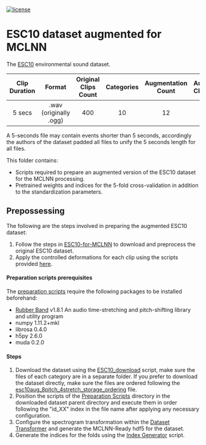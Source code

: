 
[![license](https://img.shields.io/github/license/mashape/apistatus.svg?maxAge=2592000)](https://github.com/fadymedhat/ESC10-augmented-for-MCLNN/blob/master/LICENSE)

# ESC10 dataset augmented for MCLNN

The [ESC10](https://github.com/karoldvl/ESC-10) environmental sound dataset.

| Clip Duration  | Format | Original Clips Count | Categories| Augmentation Count | Augmented Clips Count |  
|:---:|:---:|:---:|:---:|:---:|:---:|
| 5 secs | .wav (originally .ogg)  | 400 | 10 | 12  | 5200 | 

A 5-seconds file may contain events shorter than 5 seconds, accordingly the authors of the dataset padded all files
 to unify the 5 seconds length for all files.
 
 This folder contains:
  * Scripts required to prepare an augmented version of the ESC10 dataset for the MCLNN processing.
  * Pretrained weights and indices for the 5-fold cross-validation in addition to the standardization parameters.
  
 ## Prepossessing
 
The following are the steps involved in preparing the augmented ESC10 dataset:
1) Follow the steps in [ESC10-for-MCLNN](https://github.com/fadymedhat/ESC10-for-MCLNN) to download and preprocess the original ESC10 dataset.
2) Apply the controlled deformations for each clip using the scripts provided [here](https://github.com/fadymedhat/ESC10-augmented-for-MCLNN/tree/master/ESC10_12augment_preparation_scripts).  

  
#### Preparation scripts prerequisites

The [preparation scripts](https://github.com/fadymedhat/ESC10-augmented-for-MCLNN/tree/master/ESC10_12augment_preparation_scripts) require the following packages to be installed beforehand:

* [Rubber Band](https://breakfastquay.com/rubberband/) v1.8.1 An audio time-stretching and pitch-shifting library and utility program
* numpy 1.11.2+mkl
* librosa 0.4.0
* h5py 2.6.0
* muda 0.2.0
   
#### Steps

1. Download the dataset using the [ESC10_download](https://github.com/fadymedhat/ESC10-for-MCLNN/tree/master/ESC10_download) script, make sure the files of each category are in a separate folder.
If you prefer to download the dataset directly, make sure the files are ordered following the [esc10aug_8pitch_4stretch_storage_ordering](https://github.com/fadymedhat/ESC10-augmented-for-MCLNN/blob/master/esc10aug_8pitch_4stretch_storage_ordering.txt) file.
2. Position the scripts of the [Preparation Scripts](https://github.com/fadymedhat/ESC10-augmented-for-MCLNN/tree/master/ESC10_12augment_preparation_scripts) directory in the downloaded dataset parent directory and execute them in order following the "id_XX" index in the file name after applying any necessary configuration.
3. Configure the spectrogram transformation within the [Dataset Transformer](https://github.com/fadymedhat/MCLNN/tree/master/dataset_transformer) and generate the MCLNN-Ready hdf5 for the dataset.
4. Generate the indices for the folds using the [Index Generator](https://github.com/fadymedhat/MCLNN/tree/master/index_generator) script.
